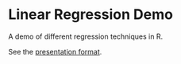 # Linear Regression Demo

A demo of different regression techniques in R.

See the [presentation format](https://bkayser.github.io/linear-regression-workshop/Workshop.html).


